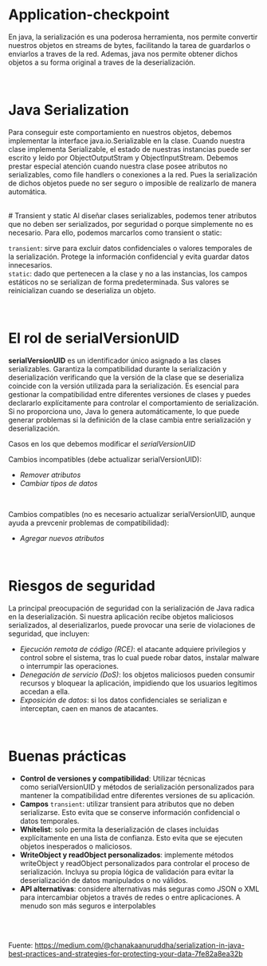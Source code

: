 # Application-checkpoint

En java, la serialización es una poderosa herramienta, nos permite convertir nuestros objetos en streams de bytes, facilitando la tarea de guardarlos o enviarlos a traves de la red. Ademas, java nos permite obtener dichos objetos a su forma original a traves de la deserialización.

<br>

# Java Serialization
Para conseguir este comportamiento en nuestros objetos, debemos implementar la interface java.io.Serializable en la clase. Cuando nuestra clase implementa Serializable, el estado de nuestras instancias puede ser escrito y leido por ObjectOutputStram y ObjectInputStream.
Debemos prestar especial atención cuando nuestra clase posee atributos no serializables, como file handlers o conexiones a la red. Pues la serialización de dichos objetos puede no ser seguro o imposible de realizarlo de manera automática.

<br>
# Transient y static
Al diseñar clases serializables, podemos tener atributos que no deben ser serializados, por seguridad o porque simplemente no es necesario. Para ello, podemos marcarlos como transient o static:

`transient`: sirve para excluir datos confidenciales o valores temporales de la serialización. Protege la información confidencial y evita guardar datos innecesarios.
<br>
`static`: dado que pertenecen a la clase y no a las instancias, los campos estáticos no se serializan de forma predeterminada. Sus valores se reinicializan cuando se deserializa un objeto.

<br> 

# El rol de serialVersionUID
**serialVersionUID** es un identificador único asignado a las clases serializables. Garantiza la compatibilidad durante la serialización y deserialización verificando que la versión de la clase que se deserializa coincide con la versión utilizada para la serialización. 
Es esencial para gestionar la compatibilidad entre diferentes versiones de clases y puedes declararlo explícitamente para controlar el comportamiento de serialización. Si no proporciona uno, Java lo genera automáticamente, lo que puede generar problemas si la definición
de la clase cambia entre serialización y deserialización.

Casos en los que debemos modificar el *serialVersionUID*

Cambios incompatibles (debe actualizar serialVersionUID):
* *Remover atributos*
* *Cambiar tipos de datos*
<br>

Cambios compatibles (no es necesario actualizar serialVersionUID, aunque ayuda a prevcenir problemas de compatibilidad):
* *Agregar nuevos atributos*

<br>

# Riesgos de seguridad

La principal preocupación de seguridad con la serialización de Java radica en la deserialización. Si nuestra aplicación recibe objetos maliciosos serializados, al deserializarlos, puede provocar una serie de violaciones de seguridad, que incluyen:

* *Ejecución remota de código (RCE)*: el atacante adquiere privilegios y control sobre el sistema, tras lo cual puede robar datos, instalar malware o interrumpir las operaciones.
* *Denegación de servicio (DoS)*: los objetos maliciosos pueden consumir recursos y bloquear la aplicación, impidiendo que los usuarios legítimos accedan a ella.
* *Exposición de datos*: si los datos confidenciales se serializan e interceptan, caen en manos de atacantes.

<br>

# Buenas prácticas

* **Control de versiones y compatibilidad**: Utilizar técnicas como serialVersionUID y métodos de serialización personalizados para mantener la compatibilidad entre diferentes versiones de su aplicación.
* **Campos** `transient`: utilizar transient para atributos que no deben serializarse. Esto evita que se conserve información confidencial o datos temporales.
* **Whitelist**: solo permita la deserialización de clases incluidas explícitamente en una lista de confianza. Esto evita que se ejecuten objetos inesperados o maliciosos.
* **WriteObject y readObject personalizados**: implemente métodos writeObject y readObject personalizados para controlar el proceso de serialización. Incluya su propia lógica de validación para evitar la deserialización de datos manipulados o no válidos.
* **API alternativas**: considere alternativas más seguras como JSON o XML para intercambiar objetos a través de redes o entre aplicaciones. A menudo son más seguros e interpolables

<br><br>

Fuente: https://medium.com/@chanakaanuruddha/serialization-in-java-best-practices-and-strategies-for-protecting-your-data-7fe82a8ea32b
